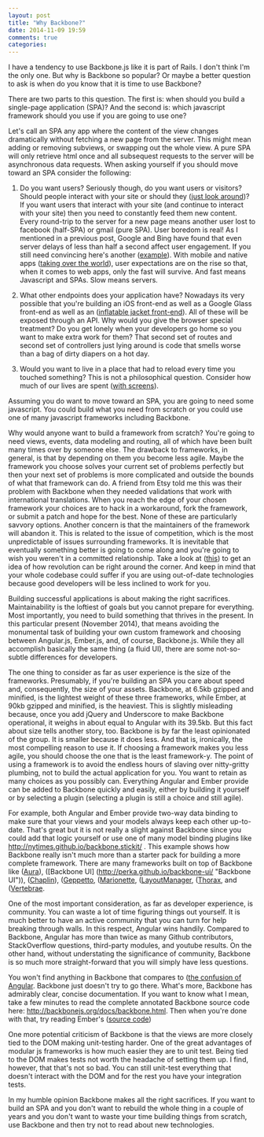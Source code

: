 ```yaml
---
layout: post
title: "Why Backbone?"
date: 2014-11-09 19:59
comments: true
categories: 
---
```


I have a tendency to use Backbone.js like it is part of Rails. I don't think I'm the only one. But why is Backbone so popular? Or maybe a better question to ask is when do you know that it is time to use Backbone?

There are two parts to this question. The first is: when should you build a single-page application (SPA)? And the second is: which javascript framework should you use if you are going to use one?

Let's call an SPA any app where the content of the view changes dramatically without fetching a new page from the server. This might mean adding or removing subviews, or swapping out the whole view. A pure SPA will only retrieve html once and all subsequest requests to the server will be asynchronous data requests. When asking yourself if you should move toward an SPA consider the following:

1. Do you want users? Seriously though, do you want users or visitors? Should people interact with your site or should they ([just look around](http://www2.warnerbros.com/spacejam/movie/jam.htm "just look around"))? If you want users that interact with your site (and continue to interact with your site) then you need to constantly feed them new content. Every round-trip to the server for a new page means another user lost to facebook (half-SPA) or gmail (pure SPA). User boredom is real! As I mentioned in a previous post, Google and Bing have found that even server delays of less than half a second affect user engagement. If you still need convincing here's another ([example](http://www.fastcompany.com/1825005/how-one-second-could-cost-amazon-16-billion-sales "example")). With mobile and native apps ([taking over the world](http://smallbiztrends.com/2014/07/online-traffic-report-mobile.html "taking over the world")), user expectations are on the rise so that, when it comes to web apps, only the fast will survive. And fast means Javascript and SPAs. Slow means servers.

2. What other endpoints does your application have? Nowadays its very possible that you're building an iOS front-end as well as a Google Glass front-end as well as an ([inflatable jacket front-end](http://www.huffingtonpost.com/2012/10/15/like-a-hug-jacket-embrace_n_1942421.html "inflatable jacket front-end")). All of these will be exposed through an API. Why would you give the browser special treatment? Do you get lonely when your developers go home so you want to make extra work for them? That second set of routes and second set of controllers just lying around is code that smells worse than a bag of dirty diapers on a hot day.

3. Would you want to live in a place that had to reload every time you touched something? This is not a philosophical question. Consider how much of our lives are spent ([with screens](http://bgr.com/2014/05/29/smartphone-computer-usage-study-chart/ "with screens")).

Assuming you do want to move toward an SPA, you are going to need some javascript. You could build what you need from scratch or you could use one of many javascript frameworks including Backbone.

Why would anyone want to build a framework from scratch? You're going to need views, events, data modeling and routing, all of which have been built many times over by someone else. The drawback to frameworks, in general, is that by depending on them you become less agile. Maybe the framework you choose solves your current set of problems perfectly but then your next set of problems is more complicated and outside the bounds of what that framework can do. A friend from Etsy told me this was their problem with Backbone when they needed validations that work with international translations. When you reach the edge of your chosen framework your choices are to hack in a workaround, fork the framework, or submit a patch and hope for the best. None of these are particularly savvory options. Another concern is that the maintainers of the framework will abandon it. This is related to the issue of competition, which is the most unpredictable of issues surrounding frameworks. It is inevitable that eventually something better is going to come along and you're going to wish you weren't in a committed relationship. Take a look at ([this](https://www.youtube.com/watch?v=x7cQ3mrcKaY "this")) to get an idea of how revolution can be right around the corner. And keep in mind that your whole codebase could suffer if you are using out-of-date technologies because good developers will be less inclined to work for you.

Building successful applications is about making the right sacrifices. Maintainability is the loftiest of goals but you cannot prepare for everything. Most importantly, you need to build something that thrives in the present. In this particular present (November 2014), that means avoiding the monumental task of building your own custom framework and choosing between Angular.js, Ember.js, and, of course, Backbone.js. While they all accomplish basically the same thing (a fluid UI), there are some not-so-subtle differences for developers.

The one thing to consider as far as user experience is the size of the frameworks. Presumably, if you're building an SPA you care about speed and, consequently, the size of your assets. Backbone, at 6.5kb gzipped and minified, is the lightest weight of these three frameworks, while Ember, at 90kb gzipped and minified, is the heaviest. This is slightly misleading because, once you add jQuery and Underscore to make Backbone operational, it weighs in about equal to Angular with its 39.5kb. But this fact about size tells another story, too. Backbone is by far the least opinionated of the group. It is smaller because it does less. And that is, ironically, the most compelling reason to use it. If choosing a framework makes you less agile, you should choose the one that is the least framework-y. The point of using a framework is to avoid the endless hours of slaving over nitty-gritty plumbing, not to build the actual application for you. You want to retain as many choices as you possibly can. Everything Angular and Ember provide can be added to Backbone quickly and easily, either by building it yourself or by selecting a plugin (selecting a plugin is still a choice and still agile).

For example, both Angular and Ember provide two-way data binding to make sure that your views and your models always keep each other up-to-date. That's great but it is not really a slight against Backbone since you could add that logic yourself or use one of many model binding plugins like http://nytimes.github.io/backbone.stickit/ . This example shows how Backbone really isn't much more than a starter pack for building a more complete framework. There are many frameworks built on top of Backbone like ([Aura](http://aurajs.com/ "Aura")), ([Backbone UI] (http://perka.github.io/backbone-ui/ "Backbone UI")), ([Chaplin](http://chaplinjs.org/ "Chaplin")), ([Geppetto](https://github.com/GeppettoJS/backbone.geppetto "Geppetto"), ([Marionette](http://marionettejs.com/ "Marionette"), ([LayoutManager](https://github.com/tbranyen/backbone.layoutmanager/wiki "LayoutManager"), ([Thorax](http://thoraxjs.org/ "Thorax"),  and ([Vertebrae](https://github.com/tbranyen/vertebrae "Vertebrae").

One of the most important consideration, as far as developer experience, is community. You can waste a lot of time figuring things out yourself. It is much better to have an active community that you can turn for help breaking through walls.  In this respect, Angular wins handily. Compared to Backbone, Angular has more than twice as many Github contributors, StackOverflow questions, third-party modules, and youtube results. On the other hand, without understating the significance of community, Backbone is so much more straight-forward that you will simply have less questions. 

You won't find anything in Backbone that compares to ([the confusion of Angular](https://docs.angularjs.org/guide/directive "the confusion of Angular"). Backbone just doesn't try to go there. What's more, Backbone has admirably clear, concise documentation. If you want to know what I mean, take a few minutes to read the complete annotated Backbone source code here: http://backbonejs.org/docs/backbone.html. Then when you're done with that, try reading Ember's ([source code](https://github.com/emberjs/ember.js/ "source code"))

One more potential criticism of Backbone is that the views are more closely tied to the DOM making unit-testing harder. One of the great advantages of modular js frameworks is how much easier they are to unit test. Being tied to the DOM makes tests not worth the headache of setting them up. I find, however, that that's not so bad. You can still unit-test everything that doesn't interact with the DOM and for the rest you have your integration tests.

In my humble opinion Backbone makes all the right sacrifices. If you want to build an SPA and you don't want to rebuild the whole thing in a couple of years and you don't want to waste your time building things from scratch, use Backbone and then try not to read about new technologies.